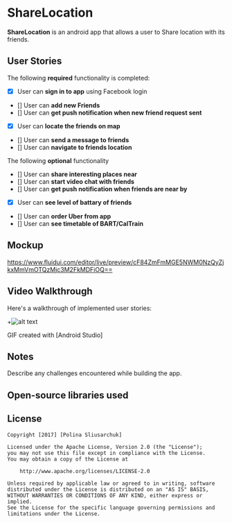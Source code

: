 # ShareLocation

**ShareLocation** is an android app that allows a user to Share location with its friends.

## User Stories

The following **required** functionality is completed:

* [X]	User can **sign in to app** using Facebook login
* []	User can **add new Friends**
* []	User can **get push notification when new friend request sent**
* [X]	User can **locate the friends on map**
* []	User can **send a message to friends**
* []	User can **navigate to friends location**

The following **optional** functionality

* []	User can **share interesting places near**
* []	User can **start video chat with friends**
* []	User can **get push notification when friends are near by**
* [X]	User can **see level of battary of friends**
* []	User can **order Uber from app**
* []	User can **see timetable of BART/CalTrain**




## Mockup
https://www.fluidui.com/editor/live/preview/cF84ZmFmMGE5NWM0NzQyZjkxMmVmOTQzMjc3M2FkMDFiOQ==


## Video Walkthrough

Here's a walkthrough of implemented user stories:


+![alt text](https://github.com/HinaPolina/ShareLocation/blob/master/demo_sprint1.gif)

GIF created with [Android Studio]

## Notes

Describe any challenges encountered while building the app.

## Open-source libraries used

## License

    Copyright [2017] [Polina Sliusarchuk]

    Licensed under the Apache License, Version 2.0 (the "License");
    you may not use this file except in compliance with the License.
    You may obtain a copy of the License at

        http://www.apache.org/licenses/LICENSE-2.0

    Unless required by applicable law or agreed to in writing, software
    distributed under the License is distributed on an "AS IS" BASIS,
    WITHOUT WARRANTIES OR CONDITIONS OF ANY KIND, either express or implied.
    See the License for the specific language governing permissions and
    limitations under the License.


